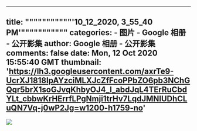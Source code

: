
---
title: """""""""""'10_12_2020, 3_55_40 PM'"""""""""""
categories: 
    - 图片
    - Google 相册 - 公开影集
author: Google 相册 - 公开影集
comments: false
date: Mon, 12 Oct 2020 15:55:40 GMT
thumbnail: 'https://lh3.googleusercontent.com/axrTe9-UcrXJ1818IpAYzciMLXJcZfFcoPPbZO6pb3NChGQqr5brX1soGJvqKhbyOJ4_l_abdJqL4TErRuCbdYLt_cbbwKrHErrfLPgNmji1trHv7LqdJMNIUDhCLuQN7Vq-j0wP2Jg=w1200-h1759-no'
---

<div>   
<img src="https://lh3.googleusercontent.com/axrTe9-UcrXJ1818IpAYzciMLXJcZfFcoPPbZO6pb3NChGQqr5brX1soGJvqKhbyOJ4_l_abdJqL4TErRuCbdYLt_cbbwKrHErrfLPgNmji1trHv7LqdJMNIUDhCLuQN7Vq-j0wP2Jg=w1200-h1759-no" style="max-width: 100%;" referrerpolicy="no-referrer">  
</div>
            